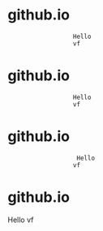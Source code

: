 # github.io
                      Hello
                      vf
# github.io
                      Hello
                      vf
# github.io
                       Hello
                      vf
# github.io
 Hello
                      vf
